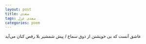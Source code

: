 ```yaml
---
layout: post
title: سعدی
tags: سعدی غزل
categories: poem
---
```


عاشق آنست که بی خویشتن از ذوق سماع / پیش شمشیر بلا رقص کنان می‌آید
